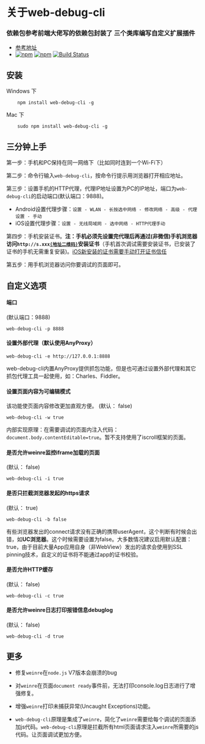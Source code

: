 关于web-debug-cli
==========
### 依赖包参考前端大佬写的依赖包封装了 三个类库编写自定义扩展插件
*  [参考地址](https://www.npmjs.com/package/spy-debugger)
*  [![npm](https://img.shields.io/npm/v/web-debug-cli.svg)](https://www.npmjs.com/package/web-debug-cli)
[![npm](https://img.shields.io/npm/dt/web-debug-cli.svg)](https://www.npmjs.com/package/web-debug-cli)
[![Build Status](https://travis-ci.org/zhangli254804018/web-debug-cli.svg?branch=master)](https://travis-ci.org/zhangli254804018/web-debug-cli)  

安装
------------
Windows 下
```
    npm install web-debug-cli -g
```

Mac 下
```
    sudo npm install web-debug-cli -g
```

## 三分钟上手
>  
第一步：手机和PC保持在同一网络下（比如同时连到一个Wi-Fi下）
>  
第二步：命令行输入`web-debug-cli`，按命令行提示用浏览器打开相应地址。
>  
第三步：设置手机的HTTP代理，代理IP地址设置为PC的IP地址，端口为`web-debug-cli`的启动端口(默认端口：9888)。
- Android设置代理步骤：`设置 - WLAN - 长按选中网络 - 修改网络 - 高级 - 代理设置 - 手动`  
- iOS设置代理步骤：`设置 - 无线局域网 - 选中网络 - HTTP代理手动`  
>  
第四步：手机安装证书。**注：手机必须先设置完代理后再通过(非微信)手机浏览器访问`http://s.xxx`[`(地址二维码)`](demo/img/QRCodeForCert.gif)安装证书**（手机首次调试需要安装证书，已安装了证书的手机无需重复安装)。[iOS新安装的证书需要手动打开证书信任](https://github.com/zhangli254804018/web-debug-cli/issues/42)
>  
第五步：用手机浏览器访问你要调试的页面即可。

自定义选项
------------
#### 端口
>  
(默认端口：9888)
```
web-debug-cli -p 8888
```

#### 设置外部代理（默认使用AnyProxy）
>  
```
web-debug-cli -e http://127.0.0.1:8888
```
web-debug-cli内置AnyProxy提供抓包功能，但是也可通过设置外部代理和其它抓包代理工具一起使用，如：Charles、Fiddler。

#### 设置页面内容为可编辑模式
>  
该功能使页面内容修改更加直观方便。
(默认： false)
```
web-debug-cli -w true
```
内部实现原理：在需要调试的页面内注入代码：`document.body.contentEditable=true`。暂不支持使用了iscroll框架的页面。

#### 是否允许weinre监控iframe加载的页面
>  
(默认： false)
```
web-debug-cli -i true
```

#### 是否只拦截浏览器发起的https请求
>  
(默认： true)
```
web-debug-cli -b false
```
有些浏览器发出的connect请求没有正确的携带userAgent，这个判断有时候会出错，如**UC浏览器**。这个时候需要设置为false。大多数情况建议启用默认配置：true，由于目前大量App应用自身（非WebView）发出的请求会使用到SSL pinning技术，自定义的证书将不能通过app的证书校验。

#### 是否允许HTTP缓存
>  
(默认： false)
```
web-debug-cli -c true
```



#### 是否允许weinre日志打印报错信息debuglog
>  
(默认： false)
```
web-debug-cli -d true
```


更多
------------
- 修复`weinre`在`node.js` V7版本会崩溃的bug

- 对`weinre`在页面`document ready`事件前，无法打印console.log日志进行了增强修复。

- 增强`weinre`打印未捕获异常(Uncaught Exceptions)功能。

- `web-debug-cli`原理是集成了`weinre`，简化了`weinre`需要给每个调试的页面添加js代码。`web-debug-cli`原理是拦截所有html页面请求注入`weinre`所需要的js代码。让页面调试更加方便。
